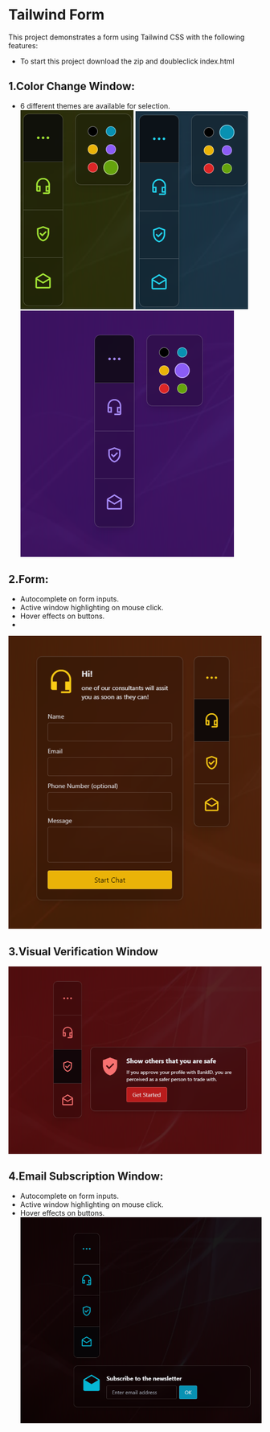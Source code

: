 # Tailwind Form

This project demonstrates a form using Tailwind CSS with the following features:
- To start this project download the zip and doubleclick index.html
## 1.Color Change Window:
- 6 different themes are available for selection.
![Description](./public/Screenshot_5.png)
![Description](./public/Screenshot_6.png)
![Description](./public/Screenshot_1.png)
## 2.Form:
- Autocomplete on form inputs.
- Active window highlighting on mouse click.
- Hover effects on buttons.
- 
![Description](./public/Screenshot_2.png)
## 3.Visual Verification Window
![Description](./public/Screenshot_3.png)
## 4.Email Subscription Window:
- Autocomplete on form inputs.
- Active window highlighting on mouse click.
- Hover effects on buttons.
![Description](./public/Screenshot_4.png)








